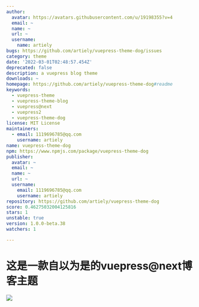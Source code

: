 ```yaml
---
author:
  avatar: https://avatars.githubusercontent.com/u/19198355?v=4
  email: ~
  name: ~
  url: ~
  username:
    name: artiely
bugs: https://github.com/artiely/vuepress-theme-dog/issues
category: theme
date: '2022-03-01T02:48:57.454Z'
deprecated: false
description: a vuepress blog theme
downloads: ~
homepage: https://github.com/artiely/vuepress-theme-dog#readme
keywords:
  - vuepress-theme
  - vuepress-theme-blog
  - vuepress@next
  - vuepress2
  - vuepress-theme-dog
license: MIT License
maintainers:
  - email: 1119696785@qq.com
    username: artiely
name: vuepress-theme-dog
npm: https://www.npmjs.com/package/vuepress-theme-dog
publisher:
  avatar: ~
  email: ~
  name: ~
  url: ~
  username:
    email: 1119696785@qq.com
    username: artiely
repository: https://github.com/artiely/vuepress-theme-dog
score: 0.46275032004125816
stars: 1
unstable: true
version: 1.0.0-beta.38
watchers: 1

---
```


# 这是一款自以为是的vuepress@next博客主题

![](https://gitee.com/artiely/Figure-bed/raw/master/20220225160753.png)